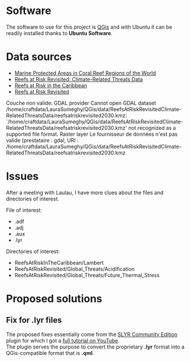 
# Software
The software to use for this project is [QGis](https://www.qgis.org/fr/site/) and with Ubuntu it can be readily installed thanks to **Ubuntu Software**.

# Data sources

 - [Marine Protected Areas in Coral Reef Regions of the World](https://datasets.wri.org/dataset/marine-protected-areas-in-coral-reef-regions-of-the-world)
 - [Reefs at Risk Revisited: Climate-Related Threats Data](https://datasets.wri.org/dataset/reefs-at-risk-revisited)
 - [Reefs at Risk in the Caribbean](https://www.wri.org/research/reefs-risk-caribbean)
 - [Reefs at Risk Revisited](https://www.wri.org/research/reefs-risk-revisited)



Couche non valide: GDAL provider Cannot open GDAL dataset /home/craftdata/LauraSumeghy/QGis/data/ReefsAtRiskRevisitedClimate-RelatedThreatsData/reefsatriskrevisited2030.kmz: `/home/craftdata/LauraSumeghy/QGis/data/ReefsAtRiskRevisitedClimate-RelatedThreatsData/reefsatriskrevisited2030.kmz' not recognized as a supported file format. Raster layer Le fournisseur de données n'est pas valide (prestataire : gdal, URI : /home/craftdata/LauraSumeghy/QGis/data/ReefsAtRiskRevisitedClimate-RelatedThreatsData/reefsatriskrevisited2030.kmz



# Issues
After a meeting with Laulau, I have more clues about the files and directories of interest.

File of interest:
 - .adf
 - .adj
 - .aux
 - .lyr

Directories of interest:
 - ReefsAtRiskInTheCaribbean/Lambert
 - ReefsAtRiskRevisited/Global_Threats/Acidification
 - ReefsAtRiskRevisited/Global_Threats/Future_Thermal_Stress


# Proposed solutions

## Fix for .lyr files
The proposed fixes essentially come from the [SLYR Community Edition](https://plugins.qgis.org/planet/tag/lyr/) plugin for which I got a [full tutorial on YouTube](https://www.youtube.com/watch?v=mpdw-gXm7KI).  
The plugin serves the purpose to convert the proprietary **.lyr** format into a QGis-compatible format that is **.qml**.



